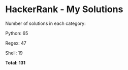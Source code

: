 # HackerRank - My Solutions

Number of solutions in each category:

Python: 65

Regex: 47

Shell: 19

**Total: 131**

